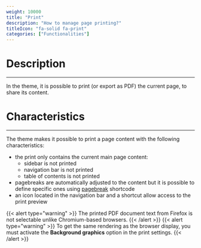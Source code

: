 ```yaml
---
weight: 10000
title: "Print"
description: "How to manage page printing?"
titleIcon: "fa-solid fa-print"
categories: ["Functionalities"]
---
```


# Description
---

In the theme, it is possible to print (or export as PDF) the current page, to share its content.

# Characteristics
---

The theme makes it possible to print a page content with the following characteristics:
* the print only contains the current main page content:
    * sidebar is not printed
    * navigation bar is not printed
    * table of contents is not printed
* pagebreaks are automatically adjusted to the content but it is possible to define specific ones using [pagebreak](/shortcodes/pagebreak/) shortcode
* an icon located in the navigation bar and a shortcut allow access to the print preview

{{< alert type="warning" >}}
The printed PDF document text from Firefox is not selectable unlike Chromium-based browsers.
{{< /alert >}}
{{< alert type="warning" >}}
To get the same rendering as the browser display, you must activate the **Background graphics** option in the print settings.
{{< /alert >}}